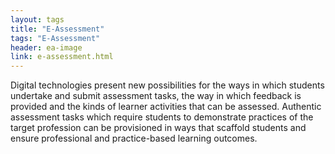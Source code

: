 ```yaml
---
layout: tags
title: "E-Assessment"
tags: "E-Assessment"
header: ea-image
link: e-assessment.html
---
```


Digital technologies present new possibilities for the ways in which students undertake and submit assessment tasks, the way in which feedback is provided and the kinds of learner activities that can be assessed. Authentic assessment tasks which require students to demonstrate practices of the target profession can be provisioned in ways that scaffold students and ensure professional and practice-based learning outcomes.